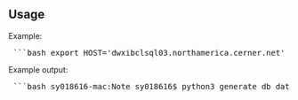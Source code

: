 ## Usage
Example:
<pre> ```bash export HOST='dwxibclsql03.northamerica.cerner.net' export USER='service' export PASSWORD='XXX' export DATABASE='laborders_c1801_qasystem' ``` </pre>

Example output:

<pre> ```bash sy018616-mac:Note sy018616$ python3 generate_db_data.py INFO:__main__:Connection to the database successful INFO:__main__:Number of rows in assay_status before insertion: 12044360 INFO:__main__:Changes committed successfully INFO:__main__:Number of rows in assay_status after insertion: 13043099 INFO:__main__:Connection closed successfully ``` </pre>
